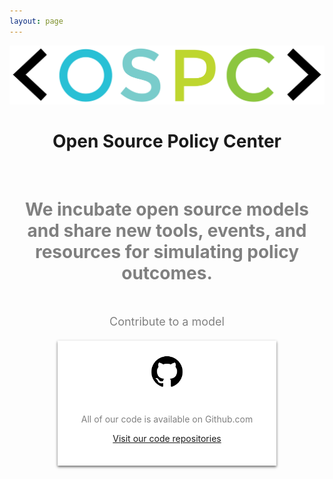 ```yaml
---
layout: page
---
```

<style>
.card{
	box-shadow: 0 2px 4px 0 rgba(0,0,0,0.6);
	transition: 0.4s;
	width: 350px;
	height: 200px;
	background:#fff;
	text-align:center;
	float:center;
	margin: 20px 0px 0px 0px;
}
</style>

<center><img src="/images/OSPC_logo.png" alt="OSPC"></center>
<h1><center><b>Open Source Policy Center</b></center></h1>

<br>

<h1 style="color:gray"><center>We incubate open source models and share new tools, events, and resources for simulating policy outcomes.</center></h1>

<center>
<script src="//app-sj19.marketo.com/js/forms2/js/forms2.min.js"></script>
<form id="mktoForm_1179"></form>
<script>MktoForms2.loadForm("//app-sj19.marketo.com", "475-PBQ-971", 1179);</script>

<center><p style="color:gray; font-size:18px; margin:50px 0px 0px 0px">Contribute to a model</p></center>

<div class ="card">
		<img src ="/images/github.png"  style="height:50%; margin:0px 0px 0px 0px">
		<div class ="container">
			<p style="color:gray">All of our code is available on Github.com</p>
			<a href="https://github.com/PSLmodels">Visit our code repositories</a>
		</div>
</div>